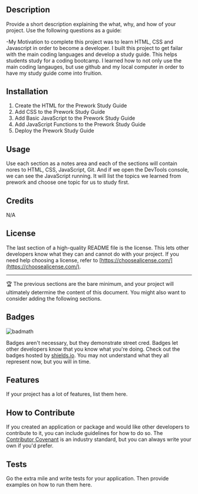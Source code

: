 # <Your-Project-Title>

## Description

Provide a short description explaining the what, why, and how of your project. Use the following questions as a guide:

-My Motivation to complete this project was to learn HTML, CSS and Javascript in order to become a developer. I built this project to get failar with the main coding languages and develop a study guide. This helps students study for a coding bootcamp. I learned how to not only use the main coding langauges, but use github and my local computer in order to have my study guide come into fruition.



## Installation

1. Create the HTML for the Prework Study Guide
2. Add CSS to the Prework Study Guide
3. Add Basic JavaScript to the Prework Study Guide
4. Add JavaScript Functions to the Prework Study Guide
5. Deploy the Prework Study Guide

## Usage

Use each section as a notes area and each of the sections will contain nores to HTML, CSS, JavaScript, Git. And if we open the DevTools console, we can see the JavaScript running. It will list the topics we learned from prework and choose one topic for us to study first.

## Credits

N/A

## License

The last section of a high-quality README file is the license. This lets other developers know what they can and cannot do with your project. If you need help choosing a license, refer to [https://choosealicense.com/](https://choosealicense.com/).

---

🏆 The previous sections are the bare minimum, and your project will ultimately determine the content of this document. You might also want to consider adding the following sections.

## Badges

![badmath](https://img.shields.io/github/languages/top/nielsenjared/badmath)

Badges aren't necessary, but they demonstrate street cred. Badges let other developers know that you know what you're doing. Check out the badges hosted by [shields.io](https://shields.io/). You may not understand what they all represent now, but you will in time.

## Features

If your project has a lot of features, list them here.

## How to Contribute

If you created an application or package and would like other developers to contribute to it, you can include guidelines for how to do so. The [Contributor Covenant](https://www.contributor-covenant.org/) is an industry standard, but you can always write your own if you'd prefer.

## Tests

Go the extra mile and write tests for your application. Then provide examples on how to run them here.